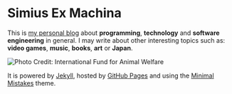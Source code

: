 
# Simius Ex Machina

This is [my personal blog][BLOG] about **programming**, **technology** and **software engineering** in general. I may write about other interesting topics such as: **video games**, **music**, **books**, **art** or **Japan**.

![][CHIMP]

It is powered by [Jekyll][JEKYLL], hosted by [GitHub Pages][GH_PAGES] and using the [Minimal Mistakes][MMISTAKES] theme.


[BLOG]: http://guillermocalvo.github.io/ "guillermocalvo.github.io"
[CHIMP]: http://guillermocalvo.github.io/images/feature/chimp.jpg "Photo Credit: International Fund for Animal Welfare"
[JEKYLL]: http://jekyllrb.com/ "Jekyll is a simple, blog-aware, static site generator"
[GH_PAGES]: https://pages.github.com/ "Websites hosted directly from your GitHub repository"
[MMISTAKES]: http://mademistakes.com/minimal-mistakes/ "Minimal Mistakes by Michael Rose"
